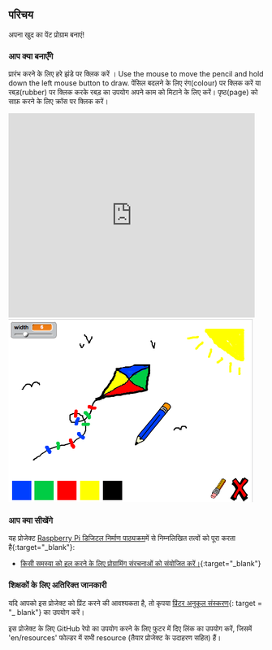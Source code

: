 ## परिचय

अपना खुद का पेंट प्रोग्राम बनाएं!

### आप क्या बनाएँगे

प्रारंभ करने के लिए हरे झंडे पर क्लिक करें । Use the mouse to move the pencil and hold down the left mouse button to draw. पेंसिल बदलने के लिए रंग(colour) पर क्लिक करें या रबड़(rubber) पर क्लिक करके रबड़ का उपयोग अपने काम को मिटाने के लिए करें। पृष्ठ(page) को साफ़ करने के लिए क्रॉस पर क्लिक करें।

<div class="scratch-preview">
  <iframe allowtransparency="true" width="485" height="402" src="https://scratch.mit.edu/projects/embed/63473366/?autostart=false" frameborder="0"></iframe>
  <img src="images/paint-final.png">
</div>

### आप क्या सीखेंगे

यह प्रोजेक्ट [Raspberry Pi डिजिटल निर्माण पाठ्यक्रम](http://rpf.io/curriculum)में से निम्नलिखित तत्वों को पूरा करता है{:target="_blank"}:

+ [ किसी समस्या को हल करने के लिए प्रोग्रामिंग संरचनाओं को संयोजित करें।](https://www.raspberrypi.org/curriculum/programming/builder){:target="_blank"}

### शिक्षकों के लिए अतिरिक्त जानकारी

यदि आपको इस प्रोजेक्ट को प्रिंट करने की आवश्यकता है, तो कृपया [प्रिंटर अनुकूल संस्करण](https://projects.raspberrypi.org/en/projects/paint-box/print){: target = "_ blank"} का उपयोग करें।

इस प्रोजेक्ट के लिए GitHub रेपो का उपयोग करने के लिए फुटर में दिए लिंक का उपयोग करें, जिसमें 'en/resources' फोल्डर में सभी resource (तैयार प्रोजेक्ट के उदाहरण सहित) हैं।